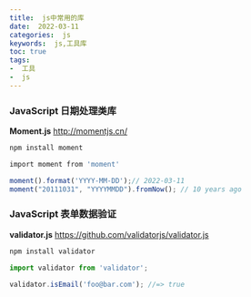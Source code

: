 ```yaml
---
title:  js中常用的库
date:  2022-03-11
categories:  js
keywords:  js,工具库
toc: true
tags:
-  工具
-  js
---
```




### JavaScript 日期处理类库

**Moment.js** 	http://momentjs.cn/

<!--more-->

```js
npm install moment

import moment from 'moment'

moment().format('YYYY-MM-DD');// 2022-03-11
moment("20111031", "YYYYMMDD").fromNow(); // 10 years ago
```



### JavaScript 表单数据验证

**validator.js** 	https://github.com/validatorjs/validator.js

```js
npm install validator

import validator from 'validator';

validator.isEmail('foo@bar.com'); //=> true
```


